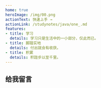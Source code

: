 ```yaml
---
home: true
heroImage: /img/00.png
actionText: 快速上手 →
actionLink: /studynotes/java/one_.md
features:
- title: 学习
  details: 学习只是生活中的一小部分，仅此而已。
- title: 脚踏实地
  details: 付出就会有收获。
- title: 积累
  details: 积跬步以至千里。
---
```


## 给我留言

<Vssue title="Vssue Demo20"/>

<ClientOnly>
  <WebInfo/>
</ClientOnly>



